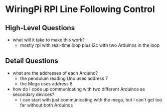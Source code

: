 # WiringPi RPI Line Following Control

## High-Level Questions

- what will it take to make this work?
    - mostly rpi with real-time loop plus i2c with two Arduinos in the loop



## Detail Questions

- what are the addresses of each Arduino?
    - the pendulum reading Uno uses address 7
    - the Mega uses address 8
- how do I code up communicating with two different Arduinos as secondary devices?
    - I can start with just communicating with the mega, but I can't get too far without both Arduinos
